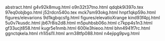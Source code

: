 abstract.html
g4v92k8mug.html
o9n32t37tno.html
qdqbk9i397o.tex
97eq0objbgo.html
j52rdcn540o.tex
mck7sm93okg.html
hnpt1qkp59o.html
figures/elevarions
9d1kgbqcsfg.html
figures/elevatioXrange
kind93f4pj.html
5u0v7kusdc.html
jb67r8is2d8.html
m5puhbsb06o.html
c7kpp4s1n3.html
gf33ucjt858.html
kugr5e1nmb.html
600le3hieoo.html
bhn4941f7rc.html
ggnctqkela.html
rh1i5sl1l.html
arm38tfp088.html
n4ejipg9pvg.html
